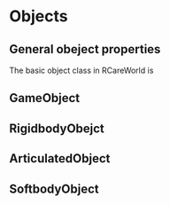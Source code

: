 # Objects
## General obeject properties
The basic object class in RCareWorld is 
## GameObject
## RigidbodyObejct
## ArticulatedObject
## SoftbodyObject
